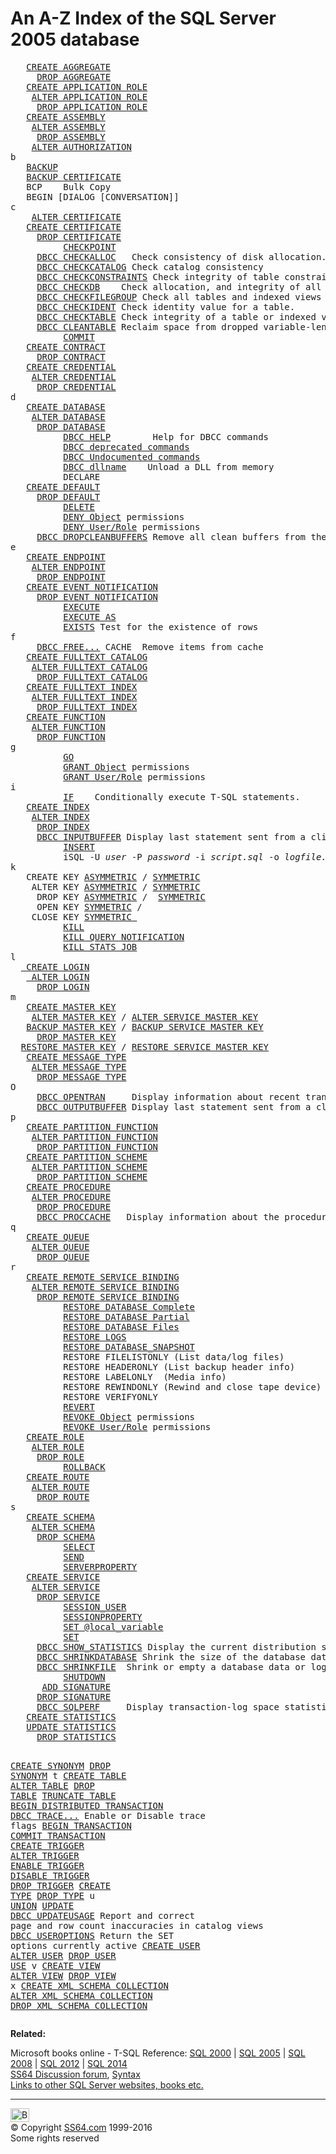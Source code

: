 

<h1>An A-Z Index of the <span id="sql">SQL Server 2005</span> database</h1>
<pre>   <a href="aggregate_c.html">CREATE AGGREGATE</a>
     <a href="aggregate_d.html">DROP AGGREGATE</a> 
   <a href="app_role_c.html">CREATE APPLICATION ROLE</a>
    <a href="app_role_a.html">ALTER APPLICATION ROLE</a>
     <a href="app_role_d.html">DROP APPLICATION ROLE</a>
   <a href="assembly_c.html">CREATE ASSEMBLY</a>
    <a href="assembly_a.html">ALTER ASSEMBLY</a>
     <a href="assembly_d.html">DROP ASSEMBLY</a>
    <a href="authorize.html">ALTER AUTHORIZATION</a>
b
   <a href="backup.html">BACKUP</a>
   <a href="certificate_b.html">BACKUP CERTIFICATE</a>
   BCP    Bulk Copy
   BEGIN [DIALOG [CONVERSATION]]
c
    <a href="certificate_a.html">ALTER CERTIFICATE</a>
   <a href="certificate_c.html">CREATE CERTIFICATE</a>
     <a href="certificate_d.html">DROP CERTIFICATE</a>
          <a href="checkpoint.html">CHECKPOINT</a>
     <a href="dbcc_checkalloc.html">DBCC CHECKALLOC</a>   Check consistency of disk allocation.
     <a href="dbcc_checkcatalog.html">DBCC CHECKCATALOG</a> Check catalog consistency
     <a href="dbcc_checkconstraints.html">DBCC CHECKCONSTRAINTS</a> Check integrity of table constraints.
     <a href="dbcc_checkdb.html">DBCC CHECKDB</a>    Check allocation, and integrity of all objects.
     <a href="dbcc_checkfilegroup.html">DBCC CHECKFILEGROUP</a> Check all tables and indexed views in a filegroup.
     <a href="dbcc_checkident.html">DBCC CHECKIDENT</a> Check identity value for a table.
     <a href="dbcc_checktable.html">DBCC CHECKTABLE</a> Check integrity of a table or indexed view.
     <a href="dbcc_cleantable.html">DBCC CLEANTABLE</a> Reclaim space from dropped variable-length columns.
          <a href="commit.html">COMMIT</a>
   <a href="contract_c.html">CREATE CONTRACT</a>
     <a href="contract_d.html">DROP CONTRACT</a>
   <a href="credential_c.html">CREATE CREDENTIAL</a>
    <a href="credential_a.html">ALTER CREDENTIAL</a>
     <a href="credential_d.html">DROP CREDENTIAL</a> 
d
   <a href="database_c.html">CREATE DATABASE</a>
    <a href="database_a.html">ALTER DATABASE</a>
     <a href="database_d.html">DROP DATABASE</a>
          <a href="dbcc_help.html">DBCC HELP</a>        Help for DBCC commands
          <a href="dbcc_deprecated.html">DBCC deprecated commands</a>
          <a href="dbcc_undocumented.html">DBCC Undocumented commands</a>
          <a href="dbcc_dll.html">DBCC dllname</a>    Unload a DLL from memory
          DECLARE
   <a href="default_c.html">CREATE DEFAULT</a>
     <a href="default_d.html">DROP DEFAULT</a>
          <a href="delete.html">DELETE</a>
          <a href="deny.html">DENY Object</a> permissions
          <a href="deny_user.html">DENY User/Role</a> permissions
     <a href="dbcc_dropclean.html">DBCC DROPCLEANBUFFERS</a> Remove all clean buffers from the buffer pool.
e
   <a href="endpoint_c.html">CREATE ENDPOINT</a>
    <a href="endpoint_a.html">ALTER ENDPOINT</a>
     <a href="endpoint_d.html">DROP ENDPOINT</a>
   <a href="eventnotif_c.html">CREATE EVENT NOTIFICATION</a>
     <a href="eventnotif_d.html">DROP EVENT NOTIFICATION</a>
          <a href="execute.html">EXECUTE</a>
          <a href="executeas.html">EXECUTE AS</a>
          <a href="exists.html">EXISTS</a> Test for the existence of rows
f
     <a href="dbcc_free.html">DBCC FREE...</a> CACHE  Remove items from cache
   <a href="fulltextcat_c.html">CREATE FULLTEXT CATALOG</a>
    <a href="fulltextcat_a.html">ALTER FULLTEXT CATALOG</a>
     <a href="fulltextcat_d.html">DROP FULLTEXT CATALOG</a>
   <a href="fulltext_c.html">CREATE FULLTEXT INDEX</a>
    <a href="fulltext_a.html">ALTER FULLTEXT INDEX</a>
     <a href="fulltext_d.html">DROP FULLTEXT INDEX</a>
   <a href="function_c.html">CREATE FUNCTION</a>
    <a href="function_a.html">ALTER FUNCTION</a>
     <a href="function_d.html">DROP FUNCTION</a> 
g
          <a href="go.html">GO</a>
          <a href="grant.html">GRANT Object</a> permissions
          <a href="grant_user.html">GRANT User/Role</a> permissions 
i
          <a href="if.html">IF</a>    Conditionally execute T-SQL statements.
   <a href="index_c.html">CREATE INDEX</a>
    <a href="index_a.html">ALTER INDEX</a>
     <a href="index_d.html">DROP INDEX</a>
     <a href="dbcc_inputbuffer.html">DBCC INPUTBUFFER</a> Display last statement sent from a client to a database instance.
          <a href="insert.html">INSERT</a>
          iSQL -U <i>user</i> -P <i>password</i> -i <i>script.sql</i> -o <i>logfile.log</i>
k
   CREATE KEY <a href="key_asm_c.html">ASYMMETRIC</a> / <a href="key_sm_c.html">SYMMETRIC</a>
    ALTER KEY <a href="key_asm_a.html">ASYMMETRIC</a> / <a href="key_sm_a.html">SYMMETRIC</a>
     DROP KEY <a href="key_asm_d.html">ASYMMETRIC</a> /  <a href="key_sm_d.html">SYMMETRIC</a>
     OPEN KEY <a href="key_sm_o.html">SYMMETRIC</a> / 
    CLOSE KEY <a href="key_sm_close.html">SYMMETRIC </a>
          <a href="kill.html">KILL</a>
          <a href="kill_qn.html">KILL QUERY NOTIFICATION</a>
          <a href="kill_sj.html">KILL STATS JOB</a>
l
  <a href="login_c.html"> CREATE LOGIN</a>
   <a href="login_a.html"> ALTER LOGIN</a>
     <a href="login_d.html">DROP LOGIN</a>
m
   <a href="masterkey_c.html">CREATE MASTER KEY</a>
    <a href="masterkey_a.html">ALTER MASTER KEY</a> / <a href="service_masterkey_a.html">ALTER SERVICE MASTER KEY</a>
   <a href="masterkey_b.html">BACKUP MASTER KEY</a> / <a href="service_masterkey_b.html">BACKUP SERVICE MASTER KEY</a>
     <a href="masterkey_d.html">DROP MASTER KEY</a>
  <a href="masterkey_r.html">RESTORE MASTER KEY</a> / <a href="service_masterkey_r.html">RESTORE SERVICE MASTER KEY</a>
   <a href="messagetype_c.html">CREATE MESSAGE TYPE</a>
    <a href="messagetype_a.html">ALTER MESSAGE TYPE</a>
     <a href="messagetype_d.html">DROP MESSAGE TYPE</a>
O
     <a href="dbcc_opentran.html">DBCC OPENTRAN</a>     Display information about recent transactions
     <a href="dbcc_inputbuffer.html">DBCC OUTPUTBUFFER</a> Display last statement sent from a client to a database instance
p
   <a href="ptnfunction_c.html">CREATE PARTITION FUNCTION</a>
    <a href="ptnfunction_a.html">ALTER PARTITION FUNCTION</a>
     <a href="ptnfunction_d.html">DROP PARTITION FUNCTION</a>
   <a href="ptnscheme_c.html">CREATE PARTITION SCHEME</a>
    <a href="ptnscheme_a.html">ALTER PARTITION SCHEME</a>
     <a href="ptnscheme_d.html">DROP PARTITION SCHEME</a>
   <a href="procedure_c.html">CREATE PROCEDURE</a>
    <a href="procedure_a.html">ALTER PROCEDURE</a>
     <a href="procedure_d.html">DROP PROCEDURE</a>
     <a href="dbcc_proccache.html">DBCC PROCCACHE</a>   Display information about the procedure cache
q
   <a href="queue_c.html">CREATE QUEUE</a>
    <a href="queue_a.html">ALTER QUEUE</a>
     <a href="queue_d.html">DROP QUEUE</a>
r
   <a href="rsb_c.html">CREATE REMOTE SERVICE BINDING</a>
    <a href="rsb_a.html">ALTER REMOTE SERVICE BINDING</a>
     <a href="rsb_d.html">DROP REMOTE SERVICE BINDING</a>
          <a href="restore_full.html">RESTORE DATABASE Complete</a>
          <a href="restore_partial.html">RESTORE DATABASE Partial</a>
          <a href="restore_files.html">RESTORE DATABASE Files</a>
          <a href="restore_logs.html">RESTORE LOGS</a>
          <a href="restore_snap.html">RESTORE DATABASE_SNAPSHOT</a> 
          RESTORE FILELISTONLY (List data/log files)
          RESTORE HEADERONLY (List backup header info)
          RESTORE LABELONLY  (Media info)
          RESTORE REWINDONLY (Rewind and close tape device)
          RESTORE VERIFYONLY
          <a href="revert.html">REVERT</a>
          <a href="revoke.html">REVOKE Object</a> permissions
          <a href="revoke_user.html">REVOKE User/Role</a> permissions
   <a href="role_c.html">CREATE ROLE</a>
    <a href="role_a.html">ALTER ROLE</a>
     <a href="role_d.html">DROP ROLE</a>
          <a href="rollback.html">ROLLBACK</a>
   <a href="route_c.html">CREATE ROUTE</a>
    <a href="route_a.html">ALTER ROUTE</a>
     <a href="route_d.html">DROP ROUTE</a>
s
   <a href="schema_c.html">CREATE SCHEMA</a>
    <a href="schema_a.html">ALTER SCHEMA</a>
     <a href="schema_d.html">DROP SCHEMA</a>
          <a href="select.html">SELECT</a>
          <a href="send.html">SEND</a>
          <a href="serverproperty.html">SERVERPROPERTY</a> 
   <a href="service_c.html">CREATE SERVICE</a>
    <a href="service_a.html">ALTER SERVICE</a>
     <a href="service_d.html">DROP SERVICE</a> 
          <a href="session_user.html">SESSION_USER</a>
          <a href="sessionproperty.html">SESSIONPROPERTY</a>
          <a href="set_var.html">SET @local_variable</a>
          <a href="set.html">SET</a>
     <a href="dbcc_showstats.html">DBCC SHOW_STATISTICS</a> Display the current distribution statistics
     <a href="dbcc_shrinkdb.html">DBCC SHRINKDATABASE</a> Shrink the size of the database data and log files.
     <a href="dbcc_shrinkfile.html">DBCC SHRINKFILE</a>  Shrink or empty a database data or log file.
          <a href="shutdown.html">SHUTDOWN</a>
      <a href="signature_a.html">ADD SIGNATURE</a>
     <a href="signature_d.html">DROP SIGNATURE</a>
     <a href="dbcc_sqlperf.html">DBCC SQLPERF</a>     Display transaction-log space statistics. Reset wait and latch statistics. 
   <a href="stats_c.html">CREATE STATISTICS</a>
   <a href="stats_u.html">UPDATE STATISTICS</a>
     <a href="stats_d.html">DROP STATISTICS</a> 

   <a href="syn_c.html">CREATE SYNONYM</a>
     <a href="syn_d.html">DROP SYNONYM</a>
t
   <a href="table_c.html">CREATE TABLE</a>
    <a href="table_a.html">ALTER TABLE</a>
     <a href="table_d.html">DROP TABLE</a>
 <a href="truncate.html">TRUNCATE TABLE</a>
    <a href="trans_dist.html">BEGIN DISTRIBUTED TRANSACTION</a>
     <a href="dbcc_trace.html">DBCC TRACE...</a>    Enable or Disable trace flags
    <a href="trans_b.html">BEGIN TRANSACTION</a>
   <a href="trans_c.html">COMMIT TRANSACTION</a>
   <a href="trigger_c.html">CREATE TRIGGER</a>
    <a href="trigger_a.html">ALTER TRIGGER</a>
   <a href="trigger_e.html">ENABLE TRIGGER</a>
  <a href="trigger_dis.html">DISABLE TRIGGER</a>
     <a href="trigger_d.html">DROP TRIGGER</a>
   <a href="type_c.html">CREATE TYPE</a>
     <a href="type_d.html">DROP TYPE</a>
u
          <a href="union.html">UNION</a>
          <a href="update.html">UPDATE</a>
     <a href="dbcc_updateusage.html">DBCC UPDATEUSAGE</a> Report and correct page and row count inaccuracies in catalog views
     <a href="dbcc_useroptions.html">DBCC USEROPTIONS</a> Return the SET options currently active
   <a href="user_c.html">CREATE USER</a>
    <a href="user_a.html">ALTER USER</a>
     <a href="user_d.html">DROP USER</a>
          <a href="use.html">USE</a>
v
   <a href="view_c.html">CREATE VIEW</a>
    <a href="view_a.html">ALTER VIEW</a>
     <a href="view_d.html">DROP VIEW</a>
x
   <a href="xml_c.html">CREATE XML SCHEMA COLLECTION</a>
    <a href="xml_a.html">ALTER XML SCHEMA COLLECTION</a>
     <a href="xml_d.html">DROP XML SCHEMA COLLECTION</a></pre>
<p><b>Related:</b></p>
<p>Microsoft books online - T-SQL Reference: <a href="http://msdn2.microsoft.com/en-us/library/aa299742(SQL.80).aspx">SQL 2000</a> | <a href="http://msdn2.microsoft.com/en-us/library/ms189826.aspx">SQL 2005</a> | <a href="http://technet.microsoft.com/en-gb/library/bb510741.aspx">SQL 2008</a>  | <a href="http://msdn.microsoft.com/en-us/library/bb510741.aspx">SQL 2012</a> | <a href="http://msdn.microsoft.com/en-us/library/bb510741%28v=sql.120%29.aspx">SQL 2014</a><br>
<a href="http://www.ss64.org/">SS64 Discussion forum</a>, <a href="syntax.html">Syntax</a> <br>
<a href="../links/sql.html">Links to other SQL Server websites, books etc.</a></p><!-- #BeginLibraryItem "/Library/foot_menu.lbi" --><hr>
<div id="bl" class="footer"><a href="index.html#"><img src="../images/top.png" width="30" height="22" alt="Back to the Top"></a></div>
<div id="br" class="footer, tagline">© Copyright <a href="../index.html">SS64.com</a> 1999-2016<br>
Some rights reserved</div><!-- #EndLibraryItem -->
